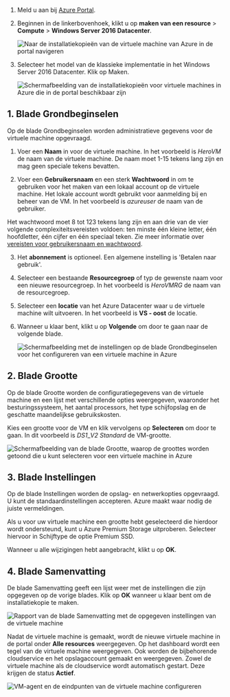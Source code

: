 1. Meld u aan bij [Azure Portal](https://portal.azure.com).

2. Beginnen in de linkerbovenhoek, klikt u op **maken van een resource** > **Compute** > **Windows Server 2016 Datacenter**.

    ![Naar de installatiekopieën van de virtuele machine van Azure in de portal navigeren](./media/virtual-machines-common-portal-create-fqdn/marketplace-new.png)

3. Selecteer het model van de klassieke implementatie in het Windows Server 2016 Datacenter. Klik op Maken.

    ![Schermafbeelding van de installatiekopieën voor virtuele machines in Azure die in de portal beschikbaar zijn](./media/virtual-machines-common-portal-create-fqdn/deployment-classic-model.png)

## <a name="1-basics-blade"></a>1. Blade Grondbeginselen

Op de blade Grondbeginselen worden administratieve gegevens voor de virtuele machine opgevraagd.

1. Voer een **Naam** in voor de virtuele machine. In het voorbeeld is _HeroVM_ de naam van de virtuele machine. De naam moet 1-15 tekens lang zijn en mag geen speciale tekens bevatten.

2. Voer een **Gebruikersnaam** en een sterk **Wachtwoord** in om te gebruiken voor het maken van een lokaal account op de virtuele machine. Het lokale account wordt gebruikt voor aanmelding bij en beheer van de VM. In het voorbeeld is _azureuser_ de naam van de gebruiker.

 Het wachtwoord moet 8 tot 123 tekens lang zijn en aan drie van de vier volgende complexiteitsvereisten voldoen: ten minste één kleine letter, één hoofdletter, één cijfer en één speciaal teken. Zie meer informatie over [vereisten voor gebruikersnaam en wachtwoord](../articles/virtual-machines/windows/faq.md).

3. Het **abonnement** is optioneel. Een algemene instelling is 'Betalen naar gebruik'.

4. Selecteer een bestaande **Resourcegroep** of typ de gewenste naam voor een nieuwe resourcegroep. In het voorbeeld is _HeroVMRG_ de naam van de resourcegroep.

5. Selecteer een **locatie** van het Azure Datacenter waar u de virtuele machine wilt uitvoeren. In het voorbeeld is **VS - oost** de locatie.

6. Wanneer u klaar bent, klikt u op **Volgende** om door te gaan naar de volgende blade.

    ![Schermafbeelding met de instellingen op de blade Grondbeginselen voor het configureren van een virtuele machine in Azure](./media/virtual-machines-common-portal-create-fqdn/basics-blade-classic.png)

## <a name="2-size-blade"></a>2. Blade Grootte

Op de blade Grootte worden de configuratiegegevens van de virtuele machine en een lijst met verschillende opties weergegeven, waaronder het besturingssysteem, het aantal processors, het type schijfopslag en de geschatte maandelijkse gebruikskosten.  

Kies een grootte voor de VM en klik vervolgens op **Selecteren** om door te gaan. In dit voorbeeld is _DS1_\__V2 Standard_ de VM-grootte.

  ![Schermafbeelding van de blade Grootte, waarop de groottes worden getoond die u kunt selecteren voor een virtuele machine in Azure](./media/virtual-machines-common-portal-create-fqdn/vm-size-classic.png)


## <a name="3-settings-blade"></a>3. Blade Instellingen

Op de blade Instellingen worden de opslag- en netwerkopties opgevraagd. U kunt de standaardinstellingen accepteren. Azure maakt waar nodig de juiste vermeldingen.

Als u voor uw virtuele machine een grootte hebt geselecteerd die hierdoor wordt ondersteund, kunt u Azure Premium Storage uitproberen. Selecteer hiervoor in Schijftype de optie Premium SSD.

Wanneer u alle wijzigingen hebt aangebracht, klikt u op **OK**.

## <a name="4-summary-blade"></a>4. Blade Samenvatting

De blade Samenvatting geeft een lijst weer met de instellingen die zijn opgegeven op de vorige blades. Klik op **OK** wanneer u klaar bent om de installatiekopie te maken.

 ![Rapport van de blade Samenvatting met de opgegeven instellingen van de virtuele machine](./media/virtual-machines-common-portal-create-fqdn/summary-blade-classic.png)

Nadat de virtuele machine is gemaakt, wordt de nieuwe virtuele machine in de portal onder **Alle resources** weergegeven. Op het dashboard wordt een tegel van de virtuele machine weergegeven. Ook worden de bijbehorende cloudservice en het opslagaccount gemaakt en weergegeven. Zowel de virtuele machine als de cloudservice wordt automatisch gestart. Deze krijgen de status **Actief**.

 ![VM-agent en de eindpunten van de virtuele machine configureren](./media/virtual-machines-common-portal-create-fqdn/portal-with-new-vm.png)
